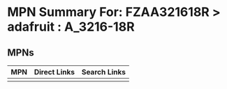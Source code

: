 



# MPN Summary For: FZAA321618R > adafruit : A_3216-18R

## MPNs
  

|MPN|Direct Links|Search Links|
| :--- | :--- | :--- |
||||

